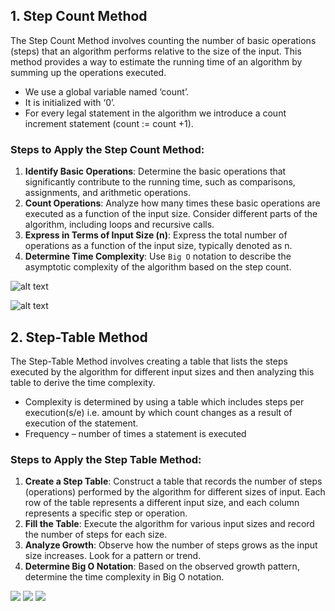 <!--
  Author: omteja04
  Created on: 09-09-2024 19:03:00
  Description: StepTableAndStepCountMethods
-->

## 1. Step Count Method

The Step Count Method involves counting the number of basic operations
(steps) that an algorithm performs relative to the size of the input. This method
provides a way to estimate the running time of an algorithm by summing up
the operations executed.

- We use a global variable named ‘count’.
- It is initialized with ‘0’.
- For every legal statement in the algorithm we introduce a count increment statement (count := count +1).

### Steps to Apply the Step Count Method:

1. **Identify Basic Operations**: Determine the basic operations that
   significantly contribute to the running time, such as comparisons,
   assignments, and arithmetic operations.
2. **Count Operations**: Analyze how many times these basic operations are
   executed as a function of the input size. Consider different parts of the
   algorithm, including loops and recursive calls.
3. **Express in Terms of Input Size (n)**: Express the total number of
   operations as a function of the input size, typically denoted as n.
4. **Determine Time Complexity**: Use `Big O` notation to describe the
   asymptotic complexity of the algorithm based on the step count.

![alt text](https://i.ibb.co/16w0WwT/image.png)

![alt text](https://i.ibb.co/r40qFyR/image-1.png)

## 2. Step-Table Method

The Step-Table Method involves creating a table that lists the steps executed by
the algorithm for different input sizes and then analyzing this table to derive
the time complexity.

- Complexity is determined by using a table which includes steps per execution(s/e) i.e. amount by which count changes as a result of execution of the statement.
- Frequency – number of times a statement is executed

### Steps to Apply the Step Table Method:

1. **Create a Step Table**: Construct a table that records the number of steps
   (operations) performed by the algorithm for different sizes of input. Each
   row of the table represents a different input size, and each column
   represents a specific step or operation.
2. **Fill the Table**: Execute the algorithm for various input sizes and record
   the number of steps for each size.
3. **Analyze Growth**: Observe how the number of steps grows as the input
   size increases. Look for a pattern or trend.
4. **Determine Big O Notation**: Based on the observed growth pattern,
   determine the time complexity in Big O notation.

![](https://i.ibb.co/LNRz6p0/image-2.png)
![](https://i.ibb.co/f2qgXmX/image-3.png)
![](https://i.ibb.co/BTX0D5K/image-4.png)
